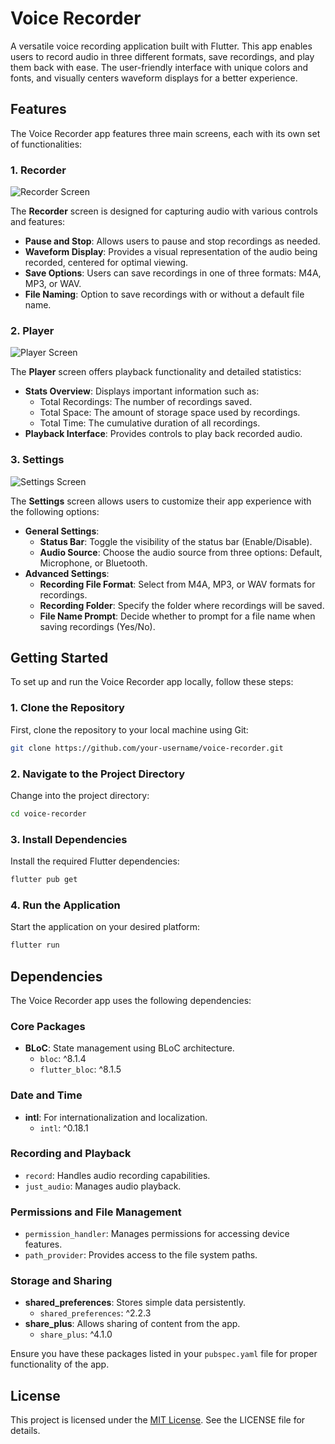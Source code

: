 
# Voice Recorder

A versatile voice recording application built with Flutter. This app enables users to record audio in three different formats, save recordings, and play them back with ease. The user-friendly interface with unique colors and fonts, and visually centers waveform displays for a better experience.

## Features

The Voice Recorder app features three main screens, each with its own set of functionalities:

### 1. Recorder

![Recorder Screen](path/to/recorder-image.png)

The **Recorder** screen is designed for capturing audio with various controls and features:
- **Pause and Stop**: Allows users to pause and stop recordings as needed.
- **Waveform Display**: Provides a visual representation of the audio being recorded, centered for optimal viewing.
- **Save Options**: Users can save recordings in one of three formats: M4A, MP3, or WAV.
- **File Naming**: Option to save recordings with or without a default file name.

### 2. Player

![Player Screen](path/to/player-image.png)

The **Player** screen offers playback functionality and detailed statistics:
- **Stats Overview**: Displays important information such as:
  - Total Recordings: The number of recordings saved.
  - Total Space: The amount of storage space used by recordings.
  - Total Time: The cumulative duration of all recordings.
- **Playback Interface**: Provides controls to play back recorded audio.

### 3. Settings

![Settings Screen](path/to/settings-image.png)

The **Settings** screen allows users to customize their app experience with the following options:
- **General Settings**:
  - **Status Bar**: Toggle the visibility of the status bar (Enable/Disable).
  - **Audio Source**: Choose the audio source from three options: Default, Microphone, or Bluetooth.
- **Advanced Settings**:
  - **Recording File Format**: Select from M4A, MP3, or WAV formats for recordings.
  - **Recording Folder**: Specify the folder where recordings will be saved.
  - **File Name Prompt**: Decide whether to prompt for a file name when saving recordings (Yes/No).




## Getting Started

To set up and run the Voice Recorder app locally, follow these steps:

### 1. Clone the Repository

First, clone the repository to your local machine using Git:

```bash
git clone https://github.com/your-username/voice-recorder.git
```
    
### 2. Navigate to the Project Directory

Change into the project directory:

```bash
cd voice-recorder
```

### 3. Install Dependencies

Install the required Flutter dependencies:

```bash
flutter pub get
```

### 4. Run the Application

Start the application on your desired platform:

```bash
flutter run
```
## Dependencies

The Voice Recorder app uses the following dependencies:

### Core Packages

- **BLoC**: State management using BLoC architecture.
  - `bloc`: ^8.1.4
  - `flutter_bloc`: ^8.1.5

### Date and Time

- **intl**: For internationalization and localization.
  - `intl`: ^0.18.1

### Recording and Playback

- `record`: Handles audio recording capabilities.
- `just_audio`: Manages audio playback.

### Permissions and File Management

- `permission_handler`: Manages permissions for accessing device features.
- `path_provider`: Provides access to the file system paths.

### Storage and Sharing

- **shared_preferences**: Stores simple data persistently.
  - `shared_preferences`: ^2.2.3
- **share_plus**: Allows sharing of content from the app.
  - `share_plus`: ^4.1.0

Ensure you have these packages listed in your `pubspec.yaml` file for proper functionality of the app.




## License

This project is licensed under the [MIT License](https://choosealicense.com/licenses/mit/). See the LICENSE file for details.

